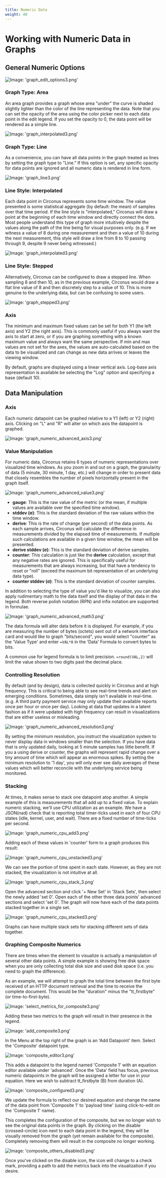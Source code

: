 ```yaml
---
title: Numeric Data
weight: 40
---
```


# Working with Numeric Data in Graphs

## General Numeric Options

![Image: 'graph_edit_options3.png'](../../img/graph_edit_options3.png)

### Graph Type: Area

An area graph provides a graph whose area "under" the curve is shaded slightly lighter than the color of the line representing the data. Note that you can set the opacity of the area using the color picker next to each data point in the edit legend. If you set the opacity to 0, the data point will be rendered as a simple line.

![Image: 'graph_interpolated3.png'](../../img/graph_interpolated3.png)

### Graph Type: Line

As a convenience, you can have all data points in the graph treated as lines by setting the graph type to "Line." If this option is set, any specific opacity for data points are ignored and all numeric data is rendered in line form.

![Image: 'graph_line3.png'](../../img/graph_line3.png)

### Line Style: Interpolated

Each data point in Circonus represents some time window. The value presented is some statistical aggregate (by default: the mean) of samples over that time period. If the line style is "interpolated," Circonus will draw a point at the beginning of each time window and directly connect the dots. Most people understand this type of graph more intuitively despite the values along the path of the line being for visual purposes only. (e.g. If we witness a value of 8 during one measurement and then a value of 10 during the next measurement, this style will draw a line from 8 to 10 passing through 9, despite 9 never being witnessed.)

![Image: 'graph_interpolated3.png'](../../img/graph_interpolated3.png)

### Line Style: Stepped

Alternatively, Circonus can be configured to draw a stepped line. When sampling 8 and then 10, as in the previous example, Circonus would draw a flat line value of 8 and then discretely step to a value of 10. This is more genuine to the underlying data, but can be confusing to some users.

![Image: 'graph_stepped3.png'](../../img/graph_stepped3.png)

### Axis

The minimum and maximum fixed values can be set for both Y1 (the left axis) and Y2 (the right axis). This is commonly useful if you always want the axis to start at zero, or if you are graphing something with a known maximum value and always want the same perspective. If min and max values are not set for the axes, the values are auto-calculated based on the data to be visualized and can change as new data arrives or leaves the viewing window.

By default, graphs are displayed using a linear vertical axis. Log-base axis representation is available be selecting the "Log" option and specifying a base (default 10).

## Data Manipulation

### Axis

Each numeric datapoint can be graphed relative to a Y1 (left) or Y2 (right) axis. Clicking on "L" and "R" will alter on which axis the datapoint is graphed.

![Image: 'graph_numeric_advanced_axis3.png'](../../img/graph_numeric_advanced_axis3.png)

### Value Manipulation

For numeric data, Circonus retains 6 types of numeric representations over visualized time windows. As you zoom in and out on a graph, the granularity of data (5 minute, 30 minute, 1 day, etc.) will change in order to present data that closely resembles the number of pixels horizontally present in the graph itself.

![Image: 'graph_numeric_advanced_value3.png'](../../img/graph_numeric_advanced_value3.png)

- **gauge**: This is the raw value of the metric (or the mean, if multiple values are available over the specified time window).
- **stddev (σ)**: This is the standard deviation of the raw values within the time window.
- **derive**: This is the rate of change (per second) of the data points. As each sample arrives, Circonus will calculate the difference in measurements divided by the elapsed time of measurements. If multiple such calculations are available in a given time window, the mean will be presented.
- **derive stddev (σ)**: This is the standard deviation of derive samples.
- **counter**: This calculation is just like the **derive** calculation, except that any negative rates are ignored. This is specifically useful for measurements that are always increasing, but that have a tendency to reset or "roll" (exceed the maximum bit representation of an underlying data type).
- **counter stddev (σ)**: This is the standard deviation of counter samples.

In addition to selecting the type of value you'd like to visualize, you can also apply rudimentary math to the data itself and the display of that data in the legend. Both reverse polish notation (RPN) and infix notation are supported in formulae.

![Image: 'graph_numeric_advanced_math3.png'](../../img/graph_numeric_advanced_math3.png)

The data formula will alter data before it is displayed. For example, if you are measuring the number of bytes (octets) sent out of a network interface card and would like to graph "bits/second", you would select "counter" as the 'Value Type' and enter `=VAL*8` in the 'Data' Formula to convert bytes to bits.

A common use for legend formula is to limit precision. `=round(VAL,2)` will limit the value shown to two digits past the decimal place.

### Controlling Resolution

By default (and by design), data is collected quickly in Circonus and at high frequency. This is critical to being able to see real-time trends and alert on emerging conditions. Sometimes, data simply isn't available in real-time. (e.g. A third party payment service may only update their available reports once per hour or once per day). Looking at data that updates in a latent fashion as if it were updated with high frequency can result in visualizations that are either useless or misleading.

![Image: 'graph_numeric_advanced_resolution3.png'](../../img/graph_numeric_advanced_resolution3.png)

By setting the minimum resolution, you instruct the visualization system to never display data in windows smaller than the selection. If you have data that is only updated daily, looking at 5 minute samples has little benefit. If you a using derive or counter, the graphs will represent rapid change over a tiny amount of time which will appear as enormous spikes. By setting the minimum resolution to '1 day', you will only ever see daily averages of these values which will better reconcile with the underlying service being monitored.

### Stacking

At times, it makes sense to stack one datapoint atop another. A simple example of this is measurements that all add up to a fixed value. To explain numeric stacking, we'll use CPU utilization as an example. We have a JSON(nad) check that is reporting total timer-ticks used in each of four CPU states (idle, kernel, user, and wait). There are a fixed number of time-ticks per second.

![Image: 'graph_numeric_cpu_add3.png'](../../img/graph_numeric_cpu_add3.png)

Adding each of these values in 'counter' form to a graph produces this result:

![Image: 'graph_numeric_cpu_unstacked3.png'](../../img/graph_numeric_cpu_unstacked3.png)

We can see the portion of time spent in each state. However, as they are not stacked, the visualization is not intuitive at all.

![Image: 'graph_numeric_cpu_stack_3.png'](../../img/graph_numeric_cpu_stack_3.png)

Open the advanced section and click '+ New Set' in 'Stack Sets', then select the newly added 'set 0'. Open each of the other three data points' advanced sections and select 'set 0'. The graph will now have each of the data points stacked together in a single set.

![Image: 'graph_numeric_cpu_stacked3.png'](../../img/graph_numeric_cpu_stacked3.png)

Graphs can have multiple stack sets for stacking different sets of data together.

### Graphing Composite Numerics

There are times when the element to visualize is actually a manipulation of several other data points. A simple example is showing free disk space when you are only collecting total disk size and used disk space (i.e. you need to graph the difference).

As an example, we will attempt to graph the total time between the first byte received of an HTTP document retrieval and the time to receive the complete document. This would be the "duration" minus the "tt_firstbyte" (or time-to-first-byte).

![Image: 'select_metrics_for_composite3.png'](../../img/select_metrics_for_composite3.png)

Adding these two metrics to the graph will result in their presence in the legend.

![Image: 'add_composite3.png'](../../img/add_composite3.png)

In the Menu at the top right of the graph is an 'Add Datapoint' item. Select the 'Composite' datapoint type.

![Image: 'composite_editor3.png'](../../img/composite_editor3.png)

This adds a datapoint to the legend named 'Composite 1' with an equation editor available under 'advanced'. Once the 'Data' field has focus, previous numeric datapoints in the graph will be assigned a letter for use in your equation. Here we wish to subtract tt_firstbyte (B) from duration (A).

![Image: 'composite_configured3.png'](../../img/composite_configured3.png)

We update the formula to reflect our desired equation and change the name of the data point from 'Composite 1' to 'payload time' (using click-to-edit on the 'Composite 1' name).

This completes the configuration of the composite, but we no longer wish to see the original data points in the graph. By clicking on the disable (crossed-circle) icon next to each data point in the legend, they will be visually removed from the graph (yet remain available for the composite). Completely removing them will result in the composite no longer working.

![Image: 'composite_others_disabled3.png'](../../img/composite_others_disabled3.png)

Once you've clicked on the disable icon, the icon will change to a check mark, providing a path to add the metrics back into the visualization if you desire.

